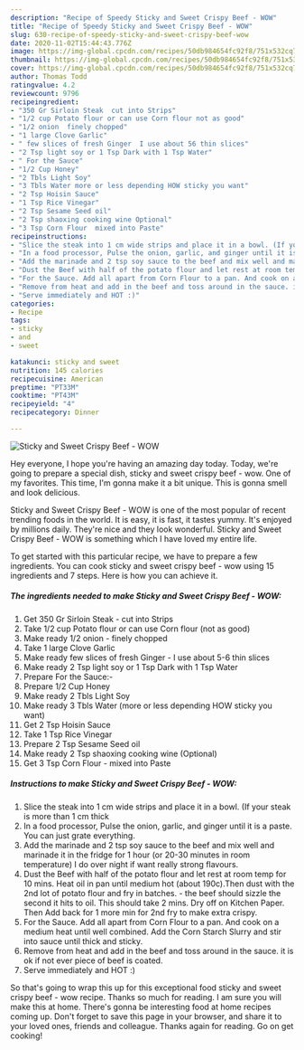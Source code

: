 ```yaml
---
description: "Recipe of Speedy Sticky and Sweet Crispy Beef - WOW"
title: "Recipe of Speedy Sticky and Sweet Crispy Beef - WOW"
slug: 630-recipe-of-speedy-sticky-and-sweet-crispy-beef-wow
date: 2020-11-02T15:44:43.776Z
image: https://img-global.cpcdn.com/recipes/50db984654fc92f8/751x532cq70/sticky-and-sweet-crispy-beef-wow-recipe-main-photo.jpg
thumbnail: https://img-global.cpcdn.com/recipes/50db984654fc92f8/751x532cq70/sticky-and-sweet-crispy-beef-wow-recipe-main-photo.jpg
cover: https://img-global.cpcdn.com/recipes/50db984654fc92f8/751x532cq70/sticky-and-sweet-crispy-beef-wow-recipe-main-photo.jpg
author: Thomas Todd
ratingvalue: 4.2
reviewcount: 9796
recipeingredient:
- "350 Gr Sirloin Steak  cut into Strips"
- "1/2 cup Potato flour or can use Corn flour not as good"
- "1/2 onion  finely chopped"
- "1 large Clove Garlic"
- " few slices of fresh Ginger  I use about 56 thin slices"
- "2 Tsp light soy or 1 Tsp Dark with 1 Tsp Water"
- " For the Sauce"
- "1/2 Cup Honey"
- "2 Tbls Light Soy"
- "3 Tbls Water more or less depending HOW sticky you want"
- "2 Tsp Hoisin Sauce"
- "1 Tsp Rice Vinegar"
- "2 Tsp Sesame Seed oil"
- "2 Tsp shaoxing cooking wine Optional"
- "3 Tsp Corn Flour  mixed into Paste"
recipeinstructions:
- "Slice the steak into 1 cm wide strips and place it in a bowl. (If your steak is more than 1 cm thick"
- "In a food processor, Pulse the onion, garlic, and ginger until it is a paste. You can just grate everything."
- "Add the marinade and 2 tsp soy sauce to the beef and mix well and marinade it in the fridge for 1 hour (or 20-30 minutes in room temperature) I do over night if want really strong flavours."
- "Dust the Beef with half of the potato flour and let rest at room temp for 10 mins. Heat oil in pan until medium hot (about 190c).Then dust with the 2nd lot of potato flour and fry in batches. - the beef should sizzle the second it hits to oil. This should take 2 mins. Dry off on Kitchen Paper. Then Add back for 1 more min for 2nd fry to make extra crispy."
- "For the Sauce. Add all apart from Corn Flour to a pan. And cook on a medium heat until well combined. Add the Corn Starch Slurry and stir into sauce until thick and sticky."
- "Remove from heat and add in the beef and toss around in the sauce. it is ok if not ever piece of beef is coated."
- "Serve immediately and HOT :)"
categories:
- Recipe
tags:
- sticky
- and
- sweet

katakunci: sticky and sweet 
nutrition: 145 calories
recipecuisine: American
preptime: "PT33M"
cooktime: "PT43M"
recipeyield: "4"
recipecategory: Dinner

---
```



![Sticky and Sweet Crispy Beef - WOW](https://img-global.cpcdn.com/recipes/50db984654fc92f8/751x532cq70/sticky-and-sweet-crispy-beef-wow-recipe-main-photo.jpg)

Hey everyone, I hope you're having an amazing day today. Today, we're going to prepare a special dish, sticky and sweet crispy beef - wow. One of my favorites. This time, I'm gonna make it a bit unique. This is gonna smell and look delicious.

Sticky and Sweet Crispy Beef - WOW is one of the most popular of recent trending foods in the world. It is easy, it is fast, it tastes yummy. It's enjoyed by millions daily. They're nice and they look wonderful. Sticky and Sweet Crispy Beef - WOW is something which I have loved my entire life.




To get started with this particular recipe, we have to prepare a few ingredients. You can cook sticky and sweet crispy beef - wow using 15 ingredients and 7 steps. Here is how you can achieve it.

<!--inarticleads1-->

##### The ingredients needed to make Sticky and Sweet Crispy Beef - WOW:

1. Get 350 Gr Sirloin Steak - cut into Strips
1. Take 1/2 cup Potato flour or can use Corn flour (not as good)
1. Make ready 1/2 onion - finely chopped
1. Take 1 large Clove Garlic
1. Make ready  few slices of fresh Ginger - I use about 5-6 thin slices
1. Make ready 2 Tsp light soy or 1 Tsp Dark with 1 Tsp Water
1. Prepare  For the Sauce:-
1. Prepare 1/2 Cup Honey
1. Make ready 2 Tbls Light Soy
1. Make ready 3 Tbls Water (more or less depending HOW sticky you want)
1. Get 2 Tsp Hoisin Sauce
1. Take 1 Tsp Rice Vinegar
1. Prepare 2 Tsp Sesame Seed oil
1. Make ready 2 Tsp shaoxing cooking wine (Optional)
1. Get 3 Tsp Corn Flour - mixed into Paste




<!--inarticleads2-->

##### Instructions to make Sticky and Sweet Crispy Beef - WOW:

1. Slice the steak into 1 cm wide strips and place it in a bowl. (If your steak is more than 1 cm thick
1. In a food processor, Pulse the onion, garlic, and ginger until it is a paste. You can just grate everything.
1. Add the marinade and 2 tsp soy sauce to the beef and mix well and marinade it in the fridge for 1 hour (or 20-30 minutes in room temperature) I do over night if want really strong flavours.
1. Dust the Beef with half of the potato flour and let rest at room temp for 10 mins. Heat oil in pan until medium hot (about 190c).Then dust with the 2nd lot of potato flour and fry in batches. - the beef should sizzle the second it hits to oil. This should take 2 mins. Dry off on Kitchen Paper. Then Add back for 1 more min for 2nd fry to make extra crispy.
1. For the Sauce. Add all apart from Corn Flour to a pan. And cook on a medium heat until well combined. Add the Corn Starch Slurry and stir into sauce until thick and sticky.
1. Remove from heat and add in the beef and toss around in the sauce. it is ok if not ever piece of beef is coated.
1. Serve immediately and HOT :)




So that's going to wrap this up for this exceptional food sticky and sweet crispy beef - wow recipe. Thanks so much for reading. I am sure you will make this at home. There's gonna be interesting food at home recipes coming up. Don't forget to save this page in your browser, and share it to your loved ones, friends and colleague. Thanks again for reading. Go on get cooking!
